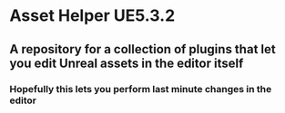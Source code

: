 # Asset Helper UE5.3.2
## A repository for a collection of plugins that let you edit Unreal assets in the editor itself
### Hopefully this lets you perform last minute changes in the editor
